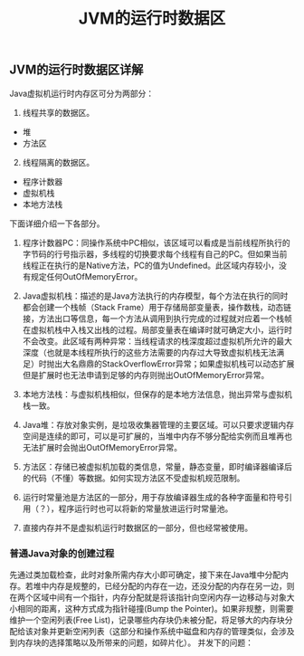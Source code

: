 ﻿---
title: JVM的运行时数据区
---
## JVM的运行时数据区详解

Java虚拟机运行时内存区可分为两部分：
1. 线程共享的数据区。
 - 堆
 - 方法区
2. 线程隔离的数据区。
 - 程序计数器
 - 虚拟机栈
 - 本地方法栈

下面详细介绍一下各部分。
1. 程序计数器PC：同操作系统中PC相似，该区域可以看成是当前线程所执行的字节码的行号指示器，多线程的切换要求每个线程有自己的PC。但如果当前线程正在执行的是Native方法，PC的值为Undefined。此区域内存较小，没有规定任何OutOfMemoryError。

2. Java虚拟机栈：描述的是Java方法执行的内存模型，每个方法在执行的同时都会创建一个栈帧（Stack Frame）用于存储局部变量表，操作数栈，动态链接，方法出口等信息，每一个方法从调用到执行完成的过程就对应着一个栈帧在虚拟机栈中入栈又出栈的过程。局部变量表在编译时就可确定大小，运行时不会改变。此区域有两种异常：当线程请求的栈深度超过虚拟机所允许的最大深度（也就是本线程所执行的这些方法需要的内存过大导致虚拟机栈无法满足）时抛出大名鼎鼎的StackOverflowError异常；如果虚拟机栈可以动态扩展但是扩展时也无法申请到足够的内存则抛出OutOfMemoryError异常。

3. 本地方法栈：与虚拟机栈相似，但保存的是本地方法信息，抛出异常与虚拟机栈一致。

4. Java堆：存放对象实例，是垃圾收集器管理的主要区域。可以只要求逻辑内存空间是连续的即可，可以是可扩展的，当堆中内存不够分配给实例而且堆再也无法扩展时会抛出OutOfMemoryError异常。

5. 方法区：存储已被虚拟机加载的类信息，常量，静态变量，即时编译器编译后的代码（不懂）等数据。如何实现方法区不受虚拟机规范限制。

6. 运行时常量池是方法区的一部分，用于存放编译器生成的各种字面量和符号引用（？），程序运行时也可以将新的常量放进运行时常量池。

7. 直接内存并不是虚拟机运行时数据区的一部分，但也经常被使用。

### 普通Java对象的创建过程
 先通过类加载检查，此时对象所需内存大小即可确定，接下来在Java堆中分配内存。若堆中内存是规整的，已经分配的内存在一边，还没分配的内存在另一边，则在两个区域中间有一个指针，内存分配就是将该指针向空闲内存一边移动与对象大小相同的距离，这种方式成为指针碰撞(Bump the Pointer)。如果非规整，则需要维护一个空闲列表(Free List)，记录哪些内存块仍未被分配，将足够大的内存块分配给该对象并更新空闲列表（这部分和操作系统中磁盘和内存的管理类似，会涉及到内存块的选择策略以及所带来的问题，如碎片化）。
 并发下的问题：




